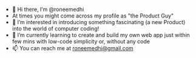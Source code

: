 - 👋 Hi there, I’m @roneemedhi 
- At times you might come across my profile as "the Product Guy"
- 👀 I’m interested in introducing something fascinating (a new Product) into the world of computer coding!
- 🌱 I’m currently learning to create and build my own web app just within few mins with low-code simplicity or, without any code
- 📫 You can reach me at roneemedhi@gmail.com

<!---
roneemedhi/roneemedhi is a ✨ special ✨ repository because its `README.md` (this file) appears on your GitHub profile.
You can click the Preview link to take a look at your changes.
--->

